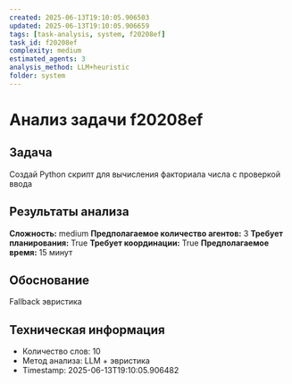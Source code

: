 ```yaml
---
created: 2025-06-13T19:10:05.906503
updated: 2025-06-13T19:10:05.906659
tags: [task-analysis, system, f20208ef]
task_id: f20208ef
complexity: medium
estimated_agents: 3
analysis_method: LLM+heuristic
folder: system
---
```


# Анализ задачи f20208ef

## Задача
Создай Python скрипт для вычисления факториала числа с проверкой ввода

## Результаты анализа

**Сложность:** medium
**Предполагаемое количество агентов:** 3
**Требует планирования:** True
**Требует координации:** True
**Предполагаемое время:** 15 минут

## Обоснование
Fallback эвристика

## Техническая информация
- Количество слов: 10
- Метод анализа: LLM + эвристика
- Timestamp: 2025-06-13T19:10:05.906482
